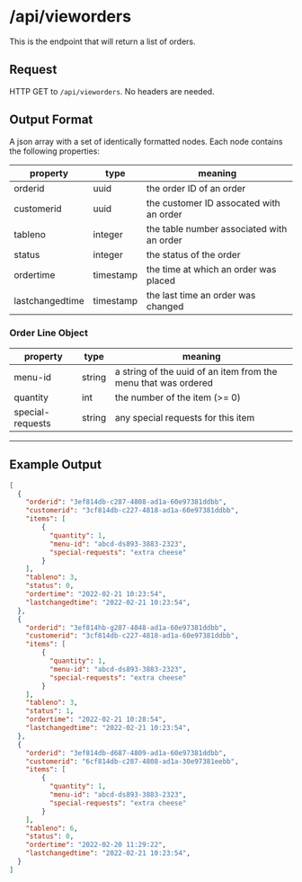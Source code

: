 # /api/vieworders
This is the endpoint that will return a list of orders.

## Request
HTTP GET to `/api/vieworders`. No headers are needed.

## Output Format
A json array with a set of identically formatted nodes. Each node contains the following properties:

| property | type | meaning |
|---|---|---|
| orderid | uuid | the order ID of an order |
| customerid | uuid | the customer ID assocated with an order |
| tableno | integer | the table number associated with an order |
| status | integer | the status of the order |
| ordertime | timestamp | the time at which an order was placed |
| lastchangedtime | timestamp | the last time an order was changed |

### Order Line Object
| property | type | meaning |
|---|---|---|
| menu-id | string | a string of the uuid of an item from the menu that was ordered |
| quantity | int | the number of the item (>= 0) |
| special-requests | string | any special requests for this item |

---

## Example Output
```json
[
  {
    "orderid": "3ef814db-c287-4808-ad1a-60e97381ddbb",
    "customerid": "3cf814db-c227-4818-ad1a-60e97381ddbb",
	"items": [
	  	{
		  "quantity": 1,
		  "menu-id": "abcd-ds893-3883-2323",
		  "special-requests": "extra cheese"
		}
	],
    "tableno": 3,
    "status": 0,
    "ordertime": "2022-02-21 10:23:54",
    "lastchangedtime": "2022-02-21 10:23:54",
  },
  {
    "orderid": "3ef814hb-g287-4848-ad1a-60e97381ddbb",
    "customerid": "3cf814db-c227-4818-ad1a-60e97381ddbb",
	"items": [
	  	{
		  "quantity": 1,
		  "menu-id": "abcd-ds893-3883-2323",
		  "special-requests": "extra cheese"
		}
	],
    "tableno": 3,
    "status": 1,
    "ordertime": "2022-02-21 10:28:54",
    "lastchangedtime": "2022-02-21 10:23:54",
  },
  {
    "orderid": "3ef814db-d687-4809-ad1a-60e97381ddbb",
    "customerid": "6cf814db-c287-4808-ad1a-30e97381eebb",
	"items": [
	  	{
		  "quantity": 1,
		  "menu-id": "abcd-ds893-3883-2323",
		  "special-requests": "extra cheese"
		}
	],
    "tableno": 6,
    "status": 0,
    "ordertime": "2022-02-20 11:29:22",
    "lastchangedtime": "2022-02-21 10:23:54",
  }
]
```
